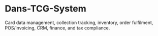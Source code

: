 # Dans-TCG-System
Card data management, collection tracking, inventory, order fulfilment, POS/invoicing, CRM, finance, and tax compliance.
